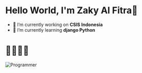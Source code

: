 # Hello World, I'm Zaky Al Fitra👋

<!--
**zaky090919/zaky090919** is a ✨ _special_ ✨ repository because its `README.md` (this file) appears on your GitHub profile.

Here are some ideas to get you started:

- 🔭 I’m currently working on ...
- 🌱 I’m currently learning ...
- 👯 I’m looking to collaborate on ...
- 🤔 I’m looking for help with ...
- 💬 Ask me about ...
- 📫 How to reach me: ...
- 😄 Pronouns: ...
- ⚡ Fun fact: ...
-->

- 🔭 I’m currently working on **CSIS Indonesia**
- 🌱 I’m currently learning **django Python**
# 🙌🙌🙌🙌

![Programmer](https://media2.giphy.com/media/v1.Y2lkPTc5MGI3NjExZWljY3BndGgzMHFzenZ4NnVydHhsdDEzMTdxbWM5OGl5d2h2ODQwcCZlcD12MV9pbnRlcm5hbF9naWZfYnlfaWQmY3Q9Zw/78XCFBGOlS6keY1Bil/giphy.gif)